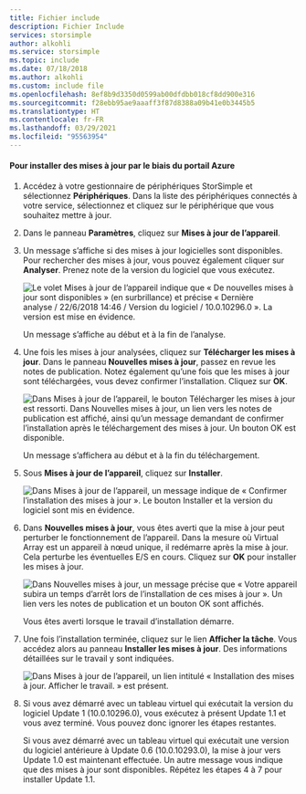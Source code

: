 ```yaml
---
title: Fichier include
description: Fichier Include
services: storsimple
author: alkohli
ms.service: storsimple
ms.topic: include
ms.date: 07/18/2018
ms.author: alkohli
ms.custom: include file
ms.openlocfilehash: 8ef8b9d3350d0599ab00dfdbb018cf8dd900e316
ms.sourcegitcommit: f28ebb95ae9aaaff3f87d8388a09b41e0b3445b5
ms.translationtype: HT
ms.contentlocale: fr-FR
ms.lasthandoff: 03/29/2021
ms.locfileid: "95563954"
---
```

#### <a name="to-install-updates-via-the-azure-portal"></a>Pour installer des mises à jour par le biais du portail Azure

1. Accédez à votre gestionnaire de périphériques StorSimple et sélectionnez **Périphériques**. Dans la liste des périphériques connectés à votre service, sélectionnez et cliquez sur le périphérique que vous souhaitez mettre à jour.

2. Dans le panneau **Paramètres**, cliquez sur **Mises à jour de l’appareil**.  

3. Un message s’affiche si des mises à jour logicielles sont disponibles. Pour rechercher des mises à jour, vous pouvez également cliquer sur **Analyser**. Prenez note de la version du logiciel que vous exécutez. 

    ![Le volet Mises à jour de l’appareil indique que « De nouvelles mises à jour sont disponibles » (en surbrillance) et précise « Dernière analyse / 22/6/2018 14:46 / Version du logiciel / 10.0.10296.0 ». La version est mise en évidence.](../includes/media/storsimple-virtual-array-install-update-via-portal-11/azupdate3m1.png)

    Un message s’affiche au début et à la fin de l’analyse.
 
4. Une fois les mises à jour analysées, cliquez sur **Télécharger les mises à jour**. Dans le panneau **Nouvelles mises à jour**, passez en revue les notes de publication. Notez également qu’une fois que les mises à jour sont téléchargées, vous devez confirmer l’installation. Cliquez sur **OK**.

    ![Dans Mises à jour de l’appareil, le bouton Télécharger les mises à jour est ressorti. Dans Nouvelles mises à jour, un lien vers les notes de publication est affiché, ainsi qu’un message demandant de confirmer l’installation après le téléchargement des mises à jour. Un bouton OK est disponible.](../includes/media/storsimple-virtual-array-install-update-via-portal-11/azupdate6m.png)

    Un message s’affichera au début et à la fin du téléchargement.

5. Sous **Mises à jour de l’appareil**, cliquez sur **Installer**.

     ![Dans Mises à jour de l’appareil, un message indique de « Confirmer l’installation des mises à jour ». Le bouton Installer et la version du logiciel sont mis en évidence.](../includes/media/storsimple-virtual-array-install-update-via-portal-11/azupdate11m1.png)

6. Dans **Nouvelles mises à jour**, vous êtes averti que la mise à jour peut perturber le fonctionnement de l’appareil. Dans la mesure où Virtual Array est un appareil à nœud unique, il redémarre après la mise à jour. Cela perturbe les éventuelles E/S en cours. Cliquez sur **OK** pour installer les mises à jour.

    ![Dans Nouvelles mises à jour, un message précise que « Votre appareil subira un temps d’arrêt lors de l’installation de ces mises à jour ». Un lien vers les notes de publication et un bouton OK sont affichés.](../includes/media/storsimple-virtual-array-install-update-via-portal-11/azupdate12m.png)

    Vous êtes averti lorsque le travail d’installation démarre.

7.  Une fois l’installation terminée, cliquez sur le lien **Afficher la tâche**. Vous accédez alors au panneau **Installer les mises à jour**. Des informations détaillées sur le travail y sont indiquées. 

    ![Dans Mises à jour de l’appareil, un lien intitulé « Installation des mises à jour. Afficher le travail. » est présent.](../includes/media/storsimple-virtual-array-install-update-via-portal-11/azupdate16m1.png)

8. Si vous avez démarré avec un tableau virtuel qui exécutait la version du logiciel Update 1 (10.0.10296.0), vous exécutez à présent Update 1.1 et vous avez terminé. Vous pouvez donc ignorer les étapes restantes. 

    Si vous avez démarré avec un tableau virtuel qui exécutait une version du logiciel antérieure à Update 0.6 (10.0.10293.0), la mise à jour vers Update 1.0 est maintenant effectuée. Un autre message vous indique que des mises à jour sont disponibles. Répétez les étapes 4 à 7 pour installer Update 1.1.

    

